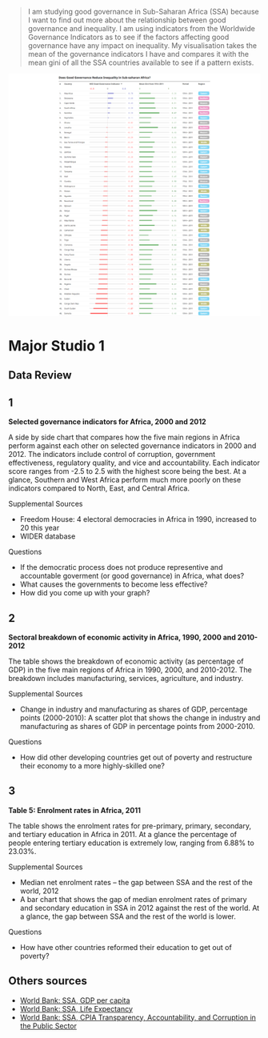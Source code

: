 > I am studying good governance in Sub-Saharan Africa (SSA) because I want to find out more about the relationship between good governance and inequality. I am using indicators from the Worldwide Governance Indicators as to see if the factors affecting good governance have any impact on inequality. My visualisation takes the mean of the governance indicators I have and compares it with the mean gini of all the SSA countries available to see if a pattern exists.

[![](/quantitative-iteration/images/preview.png)](http://neuralism.github.io/major-studio-1/quantitative-iteration/)

# Major Studio 1

## Data Review
## 1
**Selected governance indicators for Africa, 2000 and 2012**

A side by side chart that compares how the five main regions in Africa perform against each other on selected governance indicators in 2000 and 2012. The indicators include control of corruption, government effectiveness, regulatory quality, and vice and accountability. Each indicator score ranges from -2.5 to 2.5 with the highest score being the best. At a glance, Southern and West Africa perform much more poorly on these indicators compared to North, East, and Central Africa.

Supplemental Sources
- Freedom House: 4 electoral democracies in Africa in 1990, increased to 20 this year
- WIDER database

Questions
- If the democratic process does not produce representive and accountable goverment (or good governance) in Africa, what does?
- What causes the governments to become less effective?
- How did you come up with your graph?

## 2
**Sectoral breakdown of economic activity in Africa, 1990, 2000 and 2010-2012**

The table shows the breakdown of economic activity (as percentage of GDP) in the five main regions of Africa in 1990, 2000, and 2010-2012. The breakdown includes manufacturing, services, agriculture, and industry.

Supplemental Sources
- Change in industry and manufacturing as shares of GDP, percentage points (2000-2010): A scatter plot that shows the change in industry and manufacturing as shares of GDP in percentage points from 2000-2010.

Questions
- How did other developing countries get out of poverty and restructure their economy to a more highly-skilled one?

## 3
**Table 5: Enrolment rates in Africa, 2011**

The table shows the enrolment rates for pre-primary, primary, secondary, and tertiary education in Africa in 2011. At a glance the percentage of people entering tertiary education is extremely low, ranging from 6.88% to 23.03%.

Supplemental Sources
- Median net enrolment rates – the gap between SSA and the rest of the world, 2012
- A bar chart that shows the gap of median enrolment rates of primary and secondary education in SSA in 2012 against the rest of the world. At a glance, the gap between SSA and the rest of the world is lower.

Questions
- How have other countries reformed their education to get out of poverty?

## Others sources
- [World Bank: SSA, GDP per capita](http://data.worldbank.org/indicator/NY.GDP.PCAP.CD?locations=ZG)
- [World Bank: SSA, Life Expectancy](http://data.worldbank.org/indicator/SP.DYN.LE00.IN?locations=ZG)
- [World Bank: SSA, CPIA Transparency, Accountability, and Corruption in the Public Sector](http://data.worldbank.org/indicator/IQ.CPA.TRAN.XQ?locations=ZG)